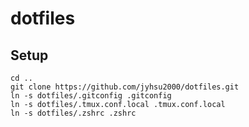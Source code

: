 # dotfiles

## Setup
```base
cd ..
git clone https://github.com/jyhsu2000/dotfiles.git
ln -s dotfiles/.gitconfig .gitconfig
ln -s dotfiles/.tmux.conf.local .tmux.conf.local
ln -s dotfiles/.zshrc .zshrc
```
